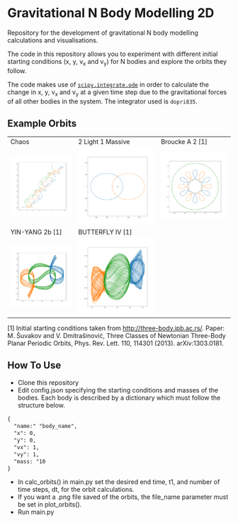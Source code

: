 # Gravitational N Body Modelling 2D
Repository for the development of gravitational N body modelling calculations and visualisations.

The code in this repository allows you to experiment with different initial starting conditions (x, y, v<sub>x</sub> and v<sub>y</sub>) for N bodies and explore the orbits they follow.

The code makes use of [````scipy.integrate.ode````](https://docs.scipy.org/doc/scipy/reference/generated/scipy.integrate.ode.html) in order to calculate the change in x, y, v<sub>x</sub> and v<sub>y</sub> at a given time step due to the gravitational forces of all other bodies in the system. The integrator used is ````dopri835````.

## Example Orbits
<table>
  <tr>
    <td>Chaos</td>
    <td>2 Light 1 Massive</td>
    <td>Broucke A 2 [1]</td>
  </tr>
  <tr>
    <td>
      <img src="https://github.com/TBoyesPark23/n-body-modelling/blob/master/src/plots/3_body_chaos.png">
    </td>
    <td>
      <img src="https://github.com/TBoyesPark23/n-body-modelling/blob/master/src/plots/orbits_2light_1massive.png">
    </td>
    <td>
      <img src="https://github.com/TBoyesPark23/n-body-modelling/blob/master/src/plots/Broucke_A_2.png">
    </td>
  </tr>
  <tr>
    <td>YIN-YANG 2b [1]</td>
    <td>BUTTERFLY IV [1]</td>
  </tr>
  <tr>
    <td>
      <img src="https://github.com/TBoyesPark23/n-body-modelling/blob/master/src/plots/YIN-YANG 2b.png">
    </td>
    <td>
      <img src="https://github.com/TBoyesPark23/n-body-modelling/blob/master/src/plots/BUTTERFLY IV.png">
    </td>
  </tr>
</table>

[1] Initial starting conditions taken from http://three-body.ipb.ac.rs/. Paper: M. Šuvakov and V. Dmitrašinović, Three Classes of Newtonian Three-Body Planar Periodic Orbits, Phys. Rev. Lett. 110, 114301 (2013). arXiv:1303.0181.

## How To Use
<ul>
  <li>Clone this repository</li>
  <li>Edit config.json specifying the starting conditions and masses of the bodies. Each body is described by a dictionary which must follow the structure below.</li>
</ul>

````
{
  "name:" "body_name",
  "x": 0,
  "y": 0,
  "vx": 1,
  "vy": 1,
  "mass: "10
}
````
<ul>
  <li>In calc_orbits() in main.py set the desired end time, t1, and number of time steps, dt, for the orbit calculations.</li>
  <li>If you want a .png file saved of the orbits, the file_name parameter must be set in plot_orbits(). </li>
  <li>Run main.py</li>
</ul>
